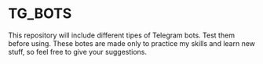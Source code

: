 # TG_BOTS

This repository will include different tipes of Telegram bots. Test them before using. These botes are made only to practice my skills and learn new stuff, so feel free to give your suggestions.